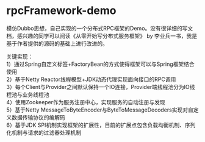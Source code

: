 # rpcFramework-demo
模仿Dubbo思想，自己实现的一个分布式RPC框架的Demo。没有很详细的写文档，感兴趣的同学可以阅读《从零开始写分布式服务框架》 by 李业兵一书，我是基于作者提供的源码的基础上进行改进的。

关键实现：  
1）通过Spring自定义标签+FactoryBean的方式使得框架可以与Spring框架结合使用  
2）基于Netty Reactor线程模型+JDK动态代理实现面向接口的RPC调用  
3）每个Client与Provider之间默认保持一个IO连接，Provider端线程池分为IO线程池与业务线程池  
4）使用Zookeeper作为服务注册中心，实现服务的自动注册与发现  
5）基于Netty MessageToByteEncoder与ByteToMessageDecoders实现对自定义数据传输协议的编解码  
6）基于JDK SPI机制实现框架的扩展性，目前的扩展点包含负载均衡机制、序列化机制与请求的过滤器处理机制  
